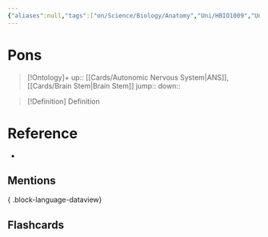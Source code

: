 ```yaml
---
{"aliases":null,"tags":["on/Science/Biology/Anatomy","Uni/HBIO1009","Uni/LFS112"],"dg-publish":true,"permalink":"/cards/pons/","dgPassFrontmatter":true}
---
```


# Pons

> [!Ontology]+
> up:: [[Cards/Autonomic Nervous System\|ANS]], [[Cards/Brain Stem\|Brain Stem]]
> jump::
> down:: 

> [!Definition] Definition
> 

# Reference
- 

## Mentions

{ .block-language-dataview}

## Flashcards
